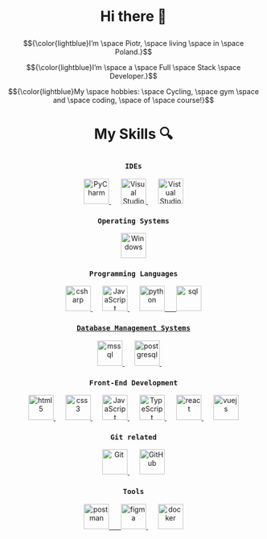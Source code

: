 # <p align="center">Hi there 👋 </p>
<div align="center">
  
$${\color{lightblue}I’m \space Piotr, \space living \space in \space Poland.}$$
  
$${\color{lightblue}I’m \space a \space Full \space Stack \space Developer.}$$
  
$${\color{lightblue}My \space hobbies: \space Cycling, \space gym \space and \space coding, \space of \space course!}$$
</div>

# <p align="center">My Skills 🔍</p>
<div align="center">

### ```IDEs```

<a href="https://www.jetbrains.com/pycharm/" target="_blank" rel="noreferrer"> <img src="https://github.com/Ainsik/Ainsik/assets/102509794/9beda8ba-ac5c-4225-9aff-c4fda0fec8c9" alt="PyCharm" width="50" height="50"/> </a> &nbsp;&nbsp;&nbsp;&nbsp;
<a href="https://visualstudio.microsoft.com/" target="_blank" rel="noreferrer"> <img src="https://github.com/Ainsik/Ainsik/assets/102509794/53074b03-c9c7-4bc0-8d4b-8999867ad60e" alt="Visual Studio" width="50" height="50"/> </a> &nbsp;&nbsp;&nbsp;&nbsp;
<a href="https://code.visualstudio.com/" target="_blank" rel="noreferrer"> <img src="https://github.com/Ainsik/Ainsik/assets/102509794/721a48a4-16dd-4848-a6c2-6699af89b7e6" alt="Vistual Studio Code" width="50" height="50"/> </a>
  
### ```Operating Systems```
<a href="https://www.microsoft.com/en-us/windows" target="_blank" rel="noreferrer"> <img src="https://github.com/Ainsik/Ainsik/assets/102509794/b725f25e-8aee-4644-bffc-3e360d066664" alt="Windows" width="50" height="50"/> </a>
  
### ```Programming Languages```
<a href="https://www.w3schools.com/cs/" target="_blank" rel="noreferrer"> <img src="https://github.com/Ainsik/Ainsik/assets/102509794/8a1e98ad-8377-4b77-ac2a-27505ac882df" alt="csharp" width="50" height="50"/> </a> &nbsp;&nbsp;&nbsp;&nbsp;
<a href="https://developer.mozilla.org/en-US/docs/Web/JavaScript" target="_blank" rel="noreferrer"> <img src="https://github.com/Ainsik/Ainsik/assets/102509794/0f0c7a87-4133-45d8-ac70-c94c97b47347" alt="JavaScript" width="50" height="50"/> </a> &nbsp;&nbsp;&nbsp;&nbsp;
</a> <a href="https://www.python.org" target="_blank" rel="noreferrer"> <img src="https://github.com/Ainsik/Ainsik/assets/102509794/2a8a4f96-bc2e-4cb6-9e5a-210d261cda6f" alt="python" width="50" height="50"/> &nbsp;&nbsp;&nbsp;&nbsp;
</a> <a href="https://www.w3schools.com/sql/" target="_blank" rel="noreferrer"> <img src="https://github.com/Ainsik/Ainsik/assets/102509794/b8690438-61ba-43ab-bc2e-3904984ebfe3" alt="sql" width="50" height="50"/>

### ```Database Management Systems```
<a href="https://www.microsoft.com/en-us/sql-server" target="_blank" rel="noreferrer"> <img src="https://github.com/Ainsik/Ainsik/assets/102509794/15a060d0-ade0-4d86-b728-f69ca2691f78" alt="mssql" width="50" height="50"/> </a> &nbsp;&nbsp;&nbsp;&nbsp;
<a href="https://www.postgresql.org" target="_blank" rel="noreferrer"> <img src="https://github.com/Ainsik/Ainsik/assets/102509794/befd6336-3486-4b28-b36f-149dbd100fda" alt="postgresql" width="50" height="50"/> </a> &nbsp;&nbsp;&nbsp;&nbsp;

### ```Front-End Development```
<a href="https://www.w3schools.com/html/default.asp" rel="noreferrer"> <img src="https://github.com/Ainsik/Ainsik/assets/102509794/7ce48676-c15c-4893-bc65-8563402aae25" alt="html5" width="50" height="50"/> </a> &nbsp;&nbsp;&nbsp;&nbsp;
<a href="https://www.w3schools.com/css/" target="_blank" rel="noreferrer"> <img src="https://github.com/Ainsik/Ainsik/assets/102509794/5de3f28d-3ad1-4e05-96ac-0e9569d94978" alt="css3" width="50" height="50"/> </a> &nbsp;&nbsp;&nbsp;&nbsp;
<a href="https://developer.mozilla.org/en-US/docs/Web/JavaScript" target="_blank" rel="noreferrer"> <img src="https://github.com/Ainsik/Ainsik/assets/102509794/0f0c7a87-4133-45d8-ac70-c94c97b47347" alt="JavaScript" width="50" height="50"/> </a> &nbsp;&nbsp;&nbsp;&nbsp;
<a href="https://www.typescriptlang.org/" target="_blank" rel="noreferrer"> <img src="https://github.com/Ainsik/Ainsik/assets/102509794/8a2c5fb2-a3e4-4c51-b36b-05908c1035c6" alt="TypeScript" width="50" height="50"/> </a> &nbsp;&nbsp;&nbsp;&nbsp;
<a href="https://reactjs.org/" target="_blank" rel="noreferrer"> <img src="https://github.com/Ainsik/Ainsik/assets/102509794/7eba41f7-acb5-40a4-9256-06ee56bd44ff" alt="react" width="50" height="50"/> </a> &nbsp;&nbsp;&nbsp;&nbsp;
<a href="https://vuejs.org/" target="_blank" rel="noreferrer"> <img src="https://github.com/Ainsik/Ainsik/assets/102509794/dc09a024-318f-481d-9b00-8265286d3026" alt="vuejs" width="50" height="50"/> </a>
  
### ```Git related```
<a href="https://git-scm.com/" target="_blank" rel="noreferrer"> <img src="https://github.com/Ainsik/Ainsik/assets/102509794/fc5c982d-72d6-48ad-9300-6823bfb8e1b9" alt="Git" width="50" height="50"/> </a> &nbsp;&nbsp;&nbsp;&nbsp;
<a href="https://github.com/" target="_blank" rel="noreferrer"> <img src="https://github.com/Ainsik/Ainsik/assets/102509794/fd2162ce-0f03-4b36-af96-4ef1d9801775" alt="GitHub" width="50" height="50"/> </a>
  
### ```Tools```
<a href="https://postman.com" target="_blank" rel="noreferrer"> <img src="https://github.com/Ainsik/Ainsik/assets/102509794/adf5cd73-6056-471e-847c-097a04b4abe9" alt="postman" width="50" height="50"/> &nbsp;&nbsp;&nbsp;&nbsp;
<a href="https://www.figma.com/" target="_blank" rel="noreferrer"> <img src="https://github.com/Ainsik/Ainsik/assets/102509794/32138517-80f6-434d-acc8-f3f022ac8a3b" alt="figma" width="50" height="50"/> </a> &nbsp;&nbsp;&nbsp;&nbsp;
</a> <a href="https://www.docker.com/" target="_blank" rel="noreferrer"> <img src="https://github.com/Ainsik/Ainsik/assets/102509794/7b56f87b-f920-4d9f-96b9-20d74b7f07e5" alt="docker" width="50" height="50"/> </a>  
</div>
